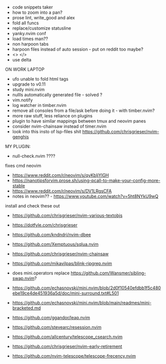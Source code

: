 - code snippets taker
- how to zoom into a pan?
- prose lint, write_good and alex
- fold all funcs
- replace/customize statusline
- yanky.nvim conf
- load times man??
- non harpoon tabs
- harpoon files instead of auto session - put on reddit too maybe?
- <> </>
- use delta

ON WORK LAPTOP

- ufo unable to fold html tags
- upgrade to v0.11
- study mini.nvim
- nullls automatically generated file - solved ?
- vim.notify
- log watcher in timber.nvim
- remove all consoles from a file/ask before doing it - with timber.nvim?
- more raw stuff, less reliance on plugins
- plugin to have similar mappings between tmux and neovim panes
- consider nvim-chainsaw instead of timer.nvim
- look into this insto of lsp-files shit https://github.com/chrisgrieser/nvim-genghis

MY PLUGIN:
- null-check.nvim ????

<!-- articles -->
fixes cmd neovim
- https://www.reddit.com/r/neovim/s/qyKbIjYlGH 
- https://nanotipsforvim.prose.sh/using-pcall-to-make-your-config-more-stable
- https://www.reddit.com/r/neovim/s/DV1LRgsCFA
- notes in neovim?? - https://www.youtube.com/watch?v=5ht8NYkU9wQ

<!-- plugins to install -->

install and check these out
- https://github.com/chrisgrieser/nvim-various-textobjs
- https://dotfyle.com/chrisgrieser
- https://github.com/kndndrj/nvim-dbee
- https://github.com/Xemptuous/sqlua.nvim
- https://github.com/chrisgrieser/nvim-chainsaw

- https://github.com/mikavilpas/blink-ripgrep.nvim
- does mini.operators replace https://github.com/Wansmer/sibling-swap.nvim?
- https://github.com/echasnovski/mini.nvim/blob/2d0f10540efdbb1f5c480ebe19ce4de451936a5d/doc/mini-surround.txt#L501
- https://github.com/echasnovski/mini.nvim/blob/main/readmes/mini-bracketed.md
- https://github.com/ggandor/leap.nvim
- https://github.com/stevearc/resession.nvim
- https://github.com/allcentury/telescope_csearch.nvim
- https://github.com/chrisgrieser/nvim-early-retirement
- https://github.com/nvim-telescope/telescope-frecency.nvim

